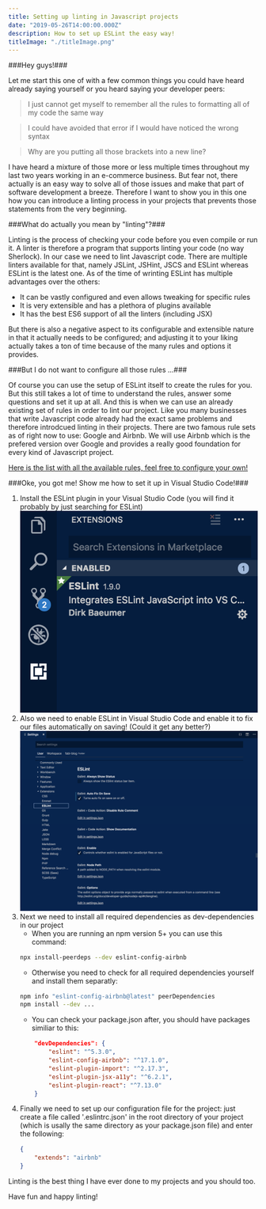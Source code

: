 ```yaml
---
title: Setting up linting in Javascript projects
date: "2019-05-26T14:00:00.000Z"
description: How to set up ESLint the easy way!
titleImage: "./titleImage.png"
---
```


###Hey guys!###

Let me start this one of with a few common things you could have heard already saying yourself or you heard saying your developer peers:
> I just cannot get myself to remember all the rules to formatting all of my code the same way

> I could have avoided that error if I would have noticed the wrong syntax

> Why are you putting all those brackets into a new line?

I have heard a mixture of those more or less multiple times throughout my last two years working in an e-commerce business. But fear not, there actually is an easy way to solve all of those issues and make that part of software development a breeze. Therefore I want to show you in this one how you can introduce a linting process in your projects that prevents those statements from the very beginning.


###What do actually you mean by "linting"?###

Linting is the process of checking your code before you even compile or run it. A linter is therefore a program that supports linting your code (no way Sherlock). In our case we need to lint Javascript code. There are multiple linters available for that, namely JSLint, JSHint, JSCS and ESLint whereas ESLint is the latest one. As of the time of wrinting ESLint has multiple advantages over the others:
- It can be vastly configured and even allows tweaking for specific rules
- It is very extensible and has a plethora of plugins available
- It has the best ES6 support of all the linters (including JSX)

But there is also a negative aspect to its configurable and extensible nature in that it actually needs to be configured; and adjusting it to your liking actually takes a ton of time because of the many rules and options it provides.


###But I do not want to configure all those rules ...###

Of course you can use the setup of ESLint itself to create the rules for you. But this still takes a lot of time to understand the rules, answer some questions and set it up at all. And this is when we can use an already existing set of rules in order to lint our project. Like you many businesses that write Javascript code already had the exact same problems and therefore introdcued linting in their projects. There are two famous rule sets as of right now to use: Google and Airbnb. We will use Airbnb which is the prefered version over Google and provides a really good foundation for every kind of Javascript project.

<a href="https://eslint.org/docs/rules/" target="_blank">Here is the list with all the available rules, feel free to configure your own!</a>

###Oke, you got me! Show me how to set it up in Visual Studio Code!###

1. Install the ESLint plugin in your Visual Studio Code (you will find it probably by just searching for ESLint)
    ![ESLint plugin](./eslint-plugin.png)
1. Also we need to enable ESLint in Visual Studio Code and enable it to fix our files automatically on saving! (Could it get any better?)
    ![ESLint settings](./eslint-settings.png)
1. Next we need to install all required dependencies as dev-dependencies in our project
    - When you are running an npm version 5+ you can use this command:
    ```bash
    npx install-peerdeps --dev eslint-config-airbnb
    ```
    - Otherwise you need to check for all required dependencies yourself and install them separatly:
    ```bash
    npm info "eslint-config-airbnb@latest" peerDependencies
    npm install --dev ...
    ```
    - You can check your package.json after, you should have packages similiar to this:
    ```json
        "devDependencies": {
            "eslint": "^5.3.0",
            "eslint-config-airbnb": "^17.1.0",
            "eslint-plugin-import": "^2.17.3",
            "eslint-plugin-jsx-a11y": "^6.2.1",
            "eslint-plugin-react": "^7.13.0"
        }
    ```
1. Finally we need to set up our configuration file for the project: just create a file called '.eslintrc.json' in the root directory of your project (which is usally the same directory as your package.json file) and enter the following:
    ```json
    {
        "extends": "airbnb"
    }
    ```

Linting is the best thing I have ever done to my projects and you should too.

Have fun and happy linting!
